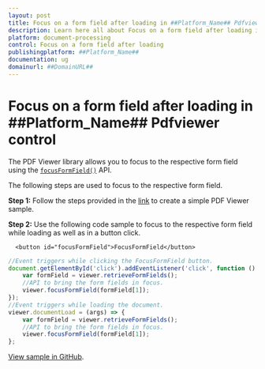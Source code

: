 ```yaml
---
layout: post
title: Focus on a form field after loading in ##Platform_Name## Pdfviewer control | Syncfusion
description: Learn here all about Focus on a form field after loading in Syncfusion ##Platform_Name## Pdfviewer control of Syncfusion Essential JS 2 and more.
platform: document-processing
control: Focus on a form field after loading
publishingplatform: ##Platform_Name##
documentation: ug
domainurl: ##DomainURL##
---
```


# Focus on a form field after loading in ##Platform_Name## Pdfviewer control

The PDF Viewer library allows you to focus to the respective form field using the [`focusFormField()`](https://helpej2.syncfusion.com/documentation/api/pdfviewer/#focusformfield) API.

The following steps are used to focus to the respective form field.

**Step 1:** Follow the steps provided in the [link](https://help.syncfusion.com/document-processing/pdf/pdf-viewer/javascript-es6/getting-started/) to create a simple PDF Viewer sample.

**Step 2:** Use the following code sample to focus to the respective form field while loading as well as in a button click.

```
  <button id="focusFormField">FocusFormField</button>
```

```ts
//Event triggers while clicking the FocusFormField button.
document.getElementById('click').addEventListener('click', function () {
    var formField = viewer.retrieveFormFields();
    //API to bring the form fields in focus.
    viewer.focusFormField(formField[1]);
});
//Event triggers while loading the document.
viewer.documentLoad = (args) => {
    var formField = viewer.retrieveFormFields();
    //API to bring the form fields in focus.
    viewer.focusFormField(formField[1]);
};
```

[View sample in GitHub](https://github.com/SyncfusionExamples/javascript-pdf-viewer-examples/tree/master/Form%20Fields/Focusing%20the%20form%20fields%20while%20loading).